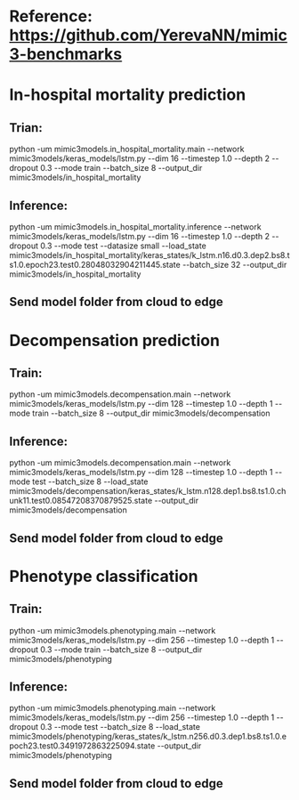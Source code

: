 # Reference: https://github.com/YerevaNN/mimic3-benchmarks
# In-hospital mortality prediction
## Trian: 
python -um mimic3models.in_hospital_mortality.main --network mimic3models/keras_models/lstm.py --dim 16 --timestep 1.0 --depth 2 --dropout 0.3 --mode train --batch_size 8 --output_dir mimic3models/in_hospital_mortality
## Inference:
python -um mimic3models.in_hospital_mortality.inference --network mimic3models/keras_models/lstm.py --dim 16 --timestep 1.0 --depth 2 --dropout 0.3 --mode test --datasize small --load_state mimic3models/in_hospital_mortality/keras_states/k_lstm.n16.d0.3.dep2.bs8.ts1.0.epoch23.test0.28048032904211445.state --batch_size 32 --output_dir mimic3models/in_hospital_mortality
## Send model folder from cloud to edge
# Decompensation prediction
## Train:
python -um mimic3models.decompensation.main --network mimic3models/keras_models/lstm.py --dim 128 --timestep 1.0 --depth 1 --mode train --batch_size 8 --output_dir mimic3models/decompensation
## Inference:
python -um mimic3models.decompensation.main --network mimic3models/keras_models/lstm.py --dim 128 --timestep 1.0 --depth 1 --mode test --batch_size 8 --load_state mimic3models/decompensation/keras_states/k_lstm.n128.dep1.bs8.ts1.0.chunk11.test0.08547208370879525.state --output_dir mimic3models/decompensation
## Send model folder from cloud to edge
# Phenotype classification
## Train:
python -um mimic3models.phenotyping.main --network mimic3models/keras_models/lstm.py --dim 256 --timestep 1.0 --depth 1 --dropout 0.3 --mode train --batch_size 8 --output_dir mimic3models/phenotyping
## Inference:
python -um mimic3models.phenotyping.main --network mimic3models/keras_models/lstm.py --dim 256 --timestep 1.0 --depth 1 --dropout 0.3 --mode test --batch_size 8 --load_state mimic3models/phenotyping/keras_states/k_lstm.n256.d0.3.dep1.bs8.ts1.0.epoch23.test0.3491972863225094.state --output_dir mimic3models/phenotyping
## Send model folder from cloud to edge
